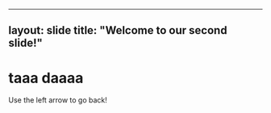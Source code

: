 ---
layout: slide
title: "Welcome to our second slide!"
----
# taaa daaaa
Use the left arrow to go back!
